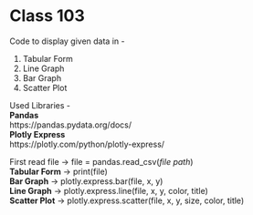 # Class 103

Code to display given data in -
1. Tabular Form
2. Line Graph
3. Bar Graph
4. Scatter Plot 

<p>
  Used Libraries - 
  <br><b>Pandas</b><br>
  https://pandas.pydata.org/docs/
  <br><b>Plotly Express</b><br>
  https://plotly.com/python/plotly-express/
  
<p>
  First read file -> file = pandas.read_csv(<i>file path</i>)
  <br><b>Tabular Form</b> -> print(file)
  <br><b>Bar Graph</b> -> plotly.express.bar(file, x, y)
  <br><b>Line Graph</b> -> plotly.express.line(file, x, y, color, title)
  <br><b>Scatter Plot</b> -> plotly.express.scatter(file, x, y, size, color, title)
